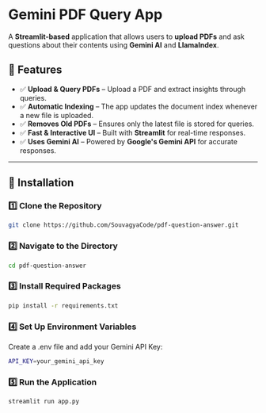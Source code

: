 # Gemini PDF Query App

A **Streamlit-based** application that allows users to **upload PDFs** and ask questions about their contents using **Gemini AI** and **LlamaIndex**.

## 🚀 Features

- ✅ **Upload & Query PDFs** – Upload a PDF and extract insights through queries.
- ✅ **Automatic Indexing** – The app updates the document index whenever a new file is uploaded.
- ✅ **Removes Old PDFs** – Ensures only the latest file is stored for queries.
- ✅ **Fast & Interactive UI** – Built with **Streamlit** for real-time responses.
- ✅ **Uses Gemini AI** – Powered by **Google's Gemini API** for accurate responses.

---

## 📌 Installation

### 1️⃣ Clone the Repository
```bash
git clone https://github.com/SouvagyaCode/pdf-question-answer.git
```
### 2️⃣ Navigate to the Directory
```bash
cd pdf-question-answer
```
### 3️⃣ Install Required Packages
```bash
pip install -r requirements.txt
```
### 4️⃣ Set Up Environment Variables
Create a .env file and add your Gemini API Key:
```bash
API_KEY=your_gemini_api_key
```
### 5️⃣ Run the Application
```bash
streamlit run app.py
```
